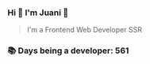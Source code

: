 ### Hi 👋 I&#39;m Juani 🦁

> I&#39;m a Frontend Web Developer SSR

### 📚 Days being a developer: 561
